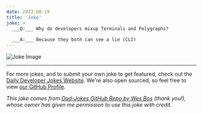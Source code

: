 ```yaml
---
date: 2022-08-19
title: 'Joke'
joke: >
  ___Q:___ Why do developers mixup Terminals and Polygraphs?
  
  ___A:___ Because they both can see a lie (CLI)
---
```



![Joke Image](https://private.xtrp.io/projects/DailyDeveloperJokes/public_image_server/images/5e1259b4a4ae9.png)

---

For more jokes, and to submit your own joke to get featured, check out the [Daily Developer Jokes Website](https://dailydeveloperjokes.github.io/). We're also open sourced, so feel free to view [our GitHub Profile](https://github.com/dailydeveloperjokes).


_This joke comes from [Dad-Jokes GitHub Repo by Wes Bos](https://github.com/wesbos/dad-jokes) (thank you!), whose owner has given me permission to use this joke with credit._

<!--
Joke text:
**Q:** Why do developers mixup Terminals and Polygraphs?

**A:** Because they both can see a lie (CLI)
 -->


